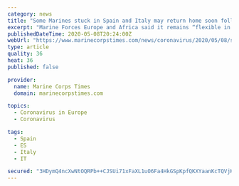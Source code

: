 ```yaml
---
category: news
title: "Some Marines stuck in Spain and Italy may return home soon following COVID-19 deployment disruption"
excerpt: "Marine Forces Europe and Africa said it remains “flexible in light of the dynamic global public health situation.”"
publishedDateTime: 2020-05-08T20:24:00Z
webUrl: "https://www.marinecorpstimes.com/news/coronavirus/2020/05/08/some-marines-stuck-in-spain-and-italy-may-return-home-soon-following-covid-19-deployment-disruption/"
type: article
quality: 36
heat: 36
published: false

provider:
  name: Marine Corps Times
  domain: marinecorpstimes.com

topics:
  - Coronavirus in Europe
  - Coronavirus

tags:
  - Spain
  - ES
  - Italy
  - IT

secured: "3HDymQ4ncXwNtOQRPb++CJSUi71xFaXL1uO6Fa4HkGSpKpfQKXYaanKcTQVjKe9gUKeUCLClRdS4tyqSuWfJK0TQ+VVNCX6bJE3dc6RLLsSX31rSBcHPHxKZAoPF2mAfiRlfWzXaP1VcoLyuwg0mkLxM9exSRqxdqlZCXKmapLpGZ2UV6AAUDkMwUJ4xe1DjRv7wM7x9/aPPpOofWK2MmBWUbYQtBOqmwfvxYIsEscucHls/zSlb7ys+QES+dPgE4hAYLg/Y+XquvMzhNfUFfwBLSjipf9S/Cq56oWbSbLDAmZPv8OAtILgcfN04MX0J0eiRUCnpDC7z4tokpasNv+LIOuqXXXLQmEaiWD/u47NUrbbvElKJSUrnPUbXWXCm7M9ExvgQen6cIU5wQjpcPeArzoslLiJS0PI+a9hdzMw+p64pOCAXQdS9LtlXPVOtADFKfZYOU6YtS+mqbx04g1CzCqWnhhLFx+DRmVqziI8=;KYOUg6mFYWIwaZ1bOd6f8g=="
---
```


